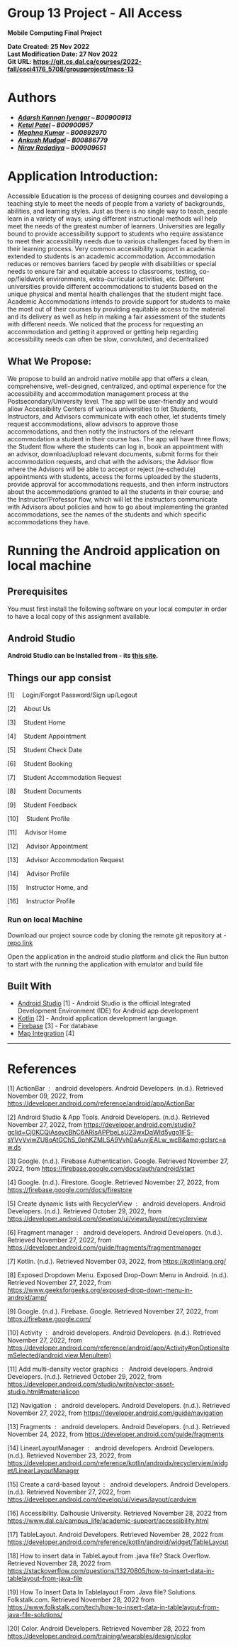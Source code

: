 # Group 13 Project - All Access

<b>Mobile Computing Final Project</b>

<b>Date Created: 25 Nov 2022</b><br>
<b>Last Modification Date: 27 Nov 2022</b><br>
<b>Git URL: https://git.cs.dal.ca/courses/2022-fall/csci4176_5708/groupproject/macs-13</b>


# Authors


- <b>*[Adarsh Kannan Iyengar](mailto:adarsh.kaannan@dal.ca) – B00900913*</b>
- <b>*[Ketul Patel](mailto:kt484025@dal.ca) – B00900957*</b>
- <b>*[Meghna Kumar](mailto:meghna.kumar@dal.ca) – B00892970*</b>
- <b>*[Ankush Mudgal](mailto:amudgal@dal.ca) – B00886779*</b>
- <b>*[Nirav Radadiya](mailto:nr723865@dal.ca) – B00909651*</b>
  

# Application Introduction:

Accessible Education is the process of designing courses and developing a teaching style to meet the needs of people from a variety of backgrounds, abilities, and learning styles. Just as there is no single way to teach, people learn in a variety of ways; using different instructional methods will help meet the needs of the greatest number of learners. Universities are legally bound to provide accessibility support to students who require assistance to meet their accessibility needs due to various challenges faced by them in their learning process. Very common accessibility support in academia extended to students is an academic accommodation. Accommodation reduces or removes barriers faced by people with disabilities or special needs to ensure fair and equitable access to classrooms, testing, co-op/fieldwork environments, extra-curricular activities, etc. Different universities provide different accommodations to students based on the unique physical and mental health challenges that the student might face. Academic Accommodations intends to provide support for students to make the most out of their courses by providing equitable access to the material and its delivery as well as help in making a fair assessment of the students with different needs. We noticed that the process for requesting an accommodation and getting it approved or getting help regarding accessibility needs can often be slow, convoluted, and decentralized

## What We Propose:

We propose to build an android native mobile app that offers a clean, comprehensive, well-designed, centralized, and optimal experience for the accessibility and accommodation management process at the Postsecondary/University level. The app will be user-friendly and would allow Accessibility Centers of various universities to let Students, Instructors, and Advisors communicate with each other, let students timely request accommodations, allow advisors to approve those accommodations, and then notify the instructors of the relevant accommodation a student in their course has. The app will have three flows; the Student flow where the students can log in, book an appointment with an advisor, download/upload relevant documents, submit forms for their accommodation requests, and chat with the advisors; the Advisor flow where the Advisors will be able to accept or reject (re-schedule) appointments with students, access the
forms uploaded by the students, provide approval for accommodations requests, and then inform instructors about the accommodations granted to all the students in their course; and the Instructor/Professor flow, which will let the instructors communicate with Advisors about policies and how to go about implementing the granted accommodations, see the names of the students and which specific accommodations they have.

# Running the Android application on local machine

## Prerequisites

You must first install the following software on your local computer in order to have a local copy of this assignment available.


## Android Studio


**Android Studio can be Installed from - its [this site](https://developer.android.com/studio?gclid=Cj0KCQiAsoycBhC6ARIsAPPbeLsU23wxDqWId5yqo1lFS-sYVvVviwZU8oAtGChS_0ohKZMLSA9Vvh0aAuvjEALw_wcB&gclsrc=aw.ds).**

## Things our app consist

[1]  &emsp;Login/Forgot Password/Sign up/Logout

[2]  &emsp;About Us

[3]  &emsp;Student Home

[4]  &emsp;Student Appointment

[5]  &emsp;Student Check Date

[6]  &emsp;Student Booking

[7]  &emsp;Student Accommodation Request

[8]  &emsp;Student Documents

[9]  &emsp;Student Feedback

[10] &emsp;Student Profile

[11] &emsp;Advisor Home

[12] &emsp;Advisor Appointment

[13] &emsp;Advisor Accommodation Request

[14] &emsp;Advisor Profile

[15] &emsp;Instructor Home, and

[16] &emsp;Instructor Profile



### Run on local Machine

Download our project source code by cloning the remote git repository at - [repo link](https://git.cs.dal.ca/courses/2022-fall/csci4176_5708/groupproject/macs-13) 

Open the application in the android studio platform and click the Run button to start with the running the application with emulator and build file

## Built With

- [Android Studio](https://developer.android.com/studio/intro) [1] - Android Studio is the official Integrated Development Environment (IDE) for Android app development
- [Kotlin](https://kotlinlang.org/) [2] - Android application development language.
- [Firebase](https://firebase.google.com/) [3] - For database
- [Map Integration](https://developers.google.com/maps/documentation/android-sdk/start) [4]

---

# References

[1] ActionBar &nbsp;: &nbsp; android developers. Android Developers. (n.d.). Retrieved November 09, 2022, from https://developer.android.com/reference/android/app/ActionBar

[2] Android Studio &amp; App Tools. Android Developers. (n.d.). Retrieved November 27, 2022, from https://developer.android.com/studio?gclid=Cj0KCQiAsoycBhC6ARIsAPPbeLsU23wxDqWId5yqo1lFS-sYVvVviwZU8oAtGChS_0ohKZMLSA9Vvh0aAuvjEALw_wcB&amp;gclsrc=aw.ds

[3] Google. (n.d.). Firebase Authentication. Google. Retrieved November 27, 2022, from https://firebase.google.com/docs/auth/android/start

[4] Google. (n.d.). Firestore. Google. Retrieved November 27, 2022, from https://firebase.google.com/docs/firestore

[5] Create dynamic lists with RecyclerView &nbsp;: &nbsp; android developers. Android Developers. (n.d.). Retrieved October 29, 2022, from https://developer.android.com/develop/ui/views/layout/recyclerview

[6] Fragment manager &nbsp;: &nbsp; android developers. Android Developers. (n.d.). Retrieved November 27, 2022, from https://developer.android.com/guide/fragments/fragmentmanager

[7] Kotlin. (n.d.). Retrieved November 03, 2022, from https://kotlinlang.org/

[8] Exposed Dropdown Menu. Exposed Drop-Down Menu in Android. (n.d.). Retrieved November 27, 2022, from https://www.geeksforgeeks.org/exposed-drop-down-menu-in-android/amp/

[9] Google. (n.d.). Firebase. Google. Retrieved November 27, 2022, from https://firebase.google.com/

[10] Activity &nbsp;: &nbsp; android developers. Android Developers. (n.d.). Retrieved November 27, 2022, from https://developer.android.com/reference/android/app/Activity#onOptionsItemSelected(android.view.MenuItem)

[11] Add multi-density vector graphics &nbsp;: &nbsp; Android developers. Android Developers. (n.d.). Retrieved October 29, 2022, from https://developer.android.com/studio/write/vector-asset-studio.html#materialicon

[12] Navigation &nbsp;: &nbsp; android developers. Android Developers. (n.d.). Retrieved November 27, 2022, from https://developer.android.com/guide/navigation

[13] Fragments &nbsp;: &nbsp; android developers. Android Developers. (n.d.). Retrieved November 24, 2022, from https://developer.android.com/guide/fragments

[14] LinearLayoutManager &nbsp;: &nbsp; android developers. Android Developers. (n.d.). Retrieved November 23, 2022, from https://developer.android.com/reference/kotlin/androidx/recyclerview/widget/LinearLayoutManager

[15] Create a card-based layout &nbsp;: &nbsp; android developers. Android Developers. (n.d.). Retrieved November 27, 2022, from https://developer.android.com/develop/ui/views/layout/cardview

[16] Accessibility. Dalhousie University. Retrieved November 28, 2022 from https://www.dal.ca/campus_life/academic-support/accessibility.html

[17] TableLayout. Android Developers. Retrieved November 28, 2022 from https://developer.android.com/reference/kotlin/android/widget/TableLayout

[18] How to insert data in TableLayout from .java file? Stack Overflow. Retrieved November 28, 2022 from https://stackoverflow.com/questions/13270805/how-to-insert-data-in-tablelayout-from-java-file

[19] How To Insert Data In Tablelayout From .Java file? Solutions. Folkstalk.com. Retrieved November 28, 2022 from https://www.folkstalk.com/tech/how-to-insert-data-in-tablelayout-from-java-file-solutions/

[20] Color. Android Developers. Retrieved November 28, 2022 from https://developer.android.com/training/wearables/design/color





